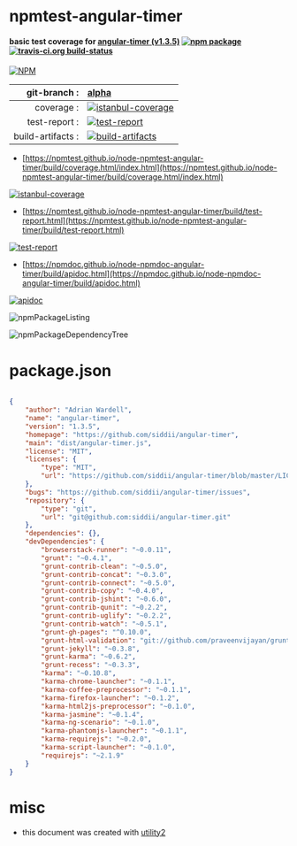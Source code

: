 # npmtest-angular-timer

#### basic test coverage for  [angular-timer (v1.3.5)](https://github.com/siddii/angular-timer)  [![npm package](https://img.shields.io/npm/v/npmtest-angular-timer.svg?style=flat-square)](https://www.npmjs.org/package/npmtest-angular-timer) [![travis-ci.org build-status](https://api.travis-ci.org/npmtest/node-npmtest-angular-timer.svg)](https://travis-ci.org/npmtest/node-npmtest-angular-timer)

####

[![NPM](https://nodei.co/npm/angular-timer.png?downloads=true&downloadRank=true&stars=true)](https://www.npmjs.com/package/angular-timer)

| git-branch : | [alpha](https://github.com/npmtest/node-npmtest-angular-timer/tree/alpha)|
|--:|:--|
| coverage : | [![istanbul-coverage](https://npmtest.github.io/node-npmtest-angular-timer/build/coverage.badge.svg)](https://npmtest.github.io/node-npmtest-angular-timer/build/coverage.html/index.html)|
| test-report : | [![test-report](https://npmtest.github.io/node-npmtest-angular-timer/build/test-report.badge.svg)](https://npmtest.github.io/node-npmtest-angular-timer/build/test-report.html)|
| build-artifacts : | [![build-artifacts](https://npmtest.github.io/node-npmtest-angular-timer/glyphicons_144_folder_open.png)](https://github.com/npmtest/node-npmtest-angular-timer/tree/gh-pages/build)|

- [https://npmtest.github.io/node-npmtest-angular-timer/build/coverage.html/index.html](https://npmtest.github.io/node-npmtest-angular-timer/build/coverage.html/index.html)

[![istanbul-coverage](https://npmtest.github.io/node-npmtest-angular-timer/build/screenCapture.buildCi.browser.%252Ftmp%252Fbuild%252Fcoverage.lib.html.png)](https://npmtest.github.io/node-npmtest-angular-timer/build/coverage.html/index.html)

- [https://npmtest.github.io/node-npmtest-angular-timer/build/test-report.html](https://npmtest.github.io/node-npmtest-angular-timer/build/test-report.html)

[![test-report](https://npmtest.github.io/node-npmtest-angular-timer/build/screenCapture.buildCi.browser.%252Ftmp%252Fbuild%252Ftest-report.html.png)](https://npmtest.github.io/node-npmtest-angular-timer/build/test-report.html)

- [https://npmdoc.github.io/node-npmdoc-angular-timer/build/apidoc.html](https://npmdoc.github.io/node-npmdoc-angular-timer/build/apidoc.html)

[![apidoc](https://npmdoc.github.io/node-npmdoc-angular-timer/build/screenCapture.buildCi.browser.%252Ftmp%252Fbuild%252Fapidoc.html.png)](https://npmdoc.github.io/node-npmdoc-angular-timer/build/apidoc.html)

![npmPackageListing](https://npmtest.github.io/node-npmtest-angular-timer/build/screenCapture.npmPackageListing.svg)

![npmPackageDependencyTree](https://npmtest.github.io/node-npmtest-angular-timer/build/screenCapture.npmPackageDependencyTree.svg)



# package.json

```json

{
    "author": "Adrian Wardell",
    "name": "angular-timer",
    "version": "1.3.5",
    "homepage": "https://github.com/siddii/angular-timer",
    "main": "dist/angular-timer.js",
    "license": "MIT",
    "licenses": {
        "type": "MIT",
        "url": "https://github.com/siddii/angular-timer/blob/master/LICENSE.txt"
    },
    "bugs": "https://github.com/siddii/angular-timer/issues",
    "repository": {
        "type": "git",
        "url": "git@github.com:siddii/angular-timer.git"
    },
    "dependencies": {},
    "devDependencies": {
        "browserstack-runner": "~0.0.11",
        "grunt": "~0.4.1",
        "grunt-contrib-clean": "~0.5.0",
        "grunt-contrib-concat": "~0.3.0",
        "grunt-contrib-connect": "~0.5.0",
        "grunt-contrib-copy": "~0.4.0",
        "grunt-contrib-jshint": "~0.6.0",
        "grunt-contrib-qunit": "~0.2.2",
        "grunt-contrib-uglify": "~0.2.2",
        "grunt-contrib-watch": "~0.5.1",
        "grunt-gh-pages": "^0.10.0",
        "grunt-html-validation": "git://github.com/praveenvijayan/grunt-html-validation.git",
        "grunt-jekyll": "~0.3.8",
        "grunt-karma": "~0.6.2",
        "grunt-recess": "~0.3.3",
        "karma": "~0.10.8",
        "karma-chrome-launcher": "~0.1.1",
        "karma-coffee-preprocessor": "~0.1.1",
        "karma-firefox-launcher": "~0.1.2",
        "karma-html2js-preprocessor": "~0.1.0",
        "karma-jasmine": "~0.1.4",
        "karma-ng-scenario": "~0.1.0",
        "karma-phantomjs-launcher": "~0.1.1",
        "karma-requirejs": "~0.2.0",
        "karma-script-launcher": "~0.1.0",
        "requirejs": "~2.1.9"
    }
}
```



# misc
- this document was created with [utility2](https://github.com/kaizhu256/node-utility2)
